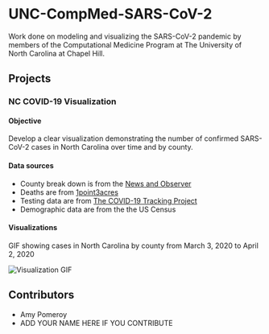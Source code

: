 # UNC-CompMed-SARS-CoV-2

Work done on modeling and visualizing the SARS-CoV-2 pandemic by members of the Computational Medicine Program at The University of North Carolina at Chapel Hill. 

## Projects

### NC COVID-19 Visualization

#### Objective 
Develop a clear visualization demonstrating the number of confirmed SARS-CoV-2 cases in North Carolina over time and by county. 

#### Data sources 

* County break down is from the [News and Observer](https://www.newsobserver.com/news/local/article241168731.html) 
* Deaths are from [1point3acres](https://coronavirus.1point3acres.com/en)
* Testing data are from [The COVID-19 Tracking Project](https://covidtracking.com/data/state/north-carolina/#history)
* Demographic data are from the the US Census

#### Visualizations

GIF showing cases in North Carolina by county from March 3, 2020 to April 2, 2020 

![Visualization GIF](NC-Visualization/Daily-GIFS/2020-04-02.gif)

## Contributors

* Amy Pomeroy 
* ADD YOUR NAME HERE IF YOU CONTRIBUTE 
